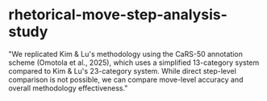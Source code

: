 # rhetorical-move-step-analysis-study


"We replicated Kim & Lu's methodology using the CaRS-50 annotation scheme (Omotola et al., 2025), which uses a simplified 13-category system compared to Kim & Lu's 23-category system. While direct step-level comparison is not possible, we can compare move-level accuracy and overall methodology effectiveness."